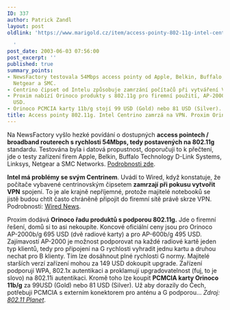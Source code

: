 ```yaml
---
ID: 337
author: Patrick Zandl
layout: post
oldlink: 'https://www.marigold.cz/item/access-pointy-802-11g-intel-centrino-zamrza-na-vpn-proxim-orinoco-na-802-11g

  '
post_date: 2003-06-03 07:56:00
post_excerpt: ''
published: true
summary_points:
- NewsFactory testovala 54Mbps access pointy od Apple, Belkin, Buffalo, D-Link, Linksys,
  Netgear a SMC.
- Centrino čipset od Intelu způsobuje zamrzání počítačů při vytváření VPN spojení.
- Proxim nabízí Orinoco produkty s 802.11g pro firemní použití, AP-2000b/g za 695
  USD.
- Orinoco PCMCIA karty 11b/g stojí 99 USD (Gold) nebo 81 USD (Silver).
title: Access pointy 802.11g. Intel Centrino zamrzá na VPN. Proxim Orinoco na 802.11g
---
```


<p>
Na NewsFactory vyšlo hezké povídání o dostupných <STRONG>access pointech / broadband routerech s rychlosti 54Mbps, tedy postavených na 802.11g </STRONG>standardu. Testována byla i datová propustnost, doporučuji to k přečtení, jde o testy zařízení firem Apple, Belkin, Buffalo Technology D-Link Systems, Linksys, Netgear a SMC Networks. <A href="http://www.newsfactor.com/perl/story/21644.html" target=_blank>Podrobnosti zde</A>. </p>

<p>
<STRONG>Intel má problémy se svým Centrinem</STRONG>. Uvádí to Wired, když konstatuje, že počítače vybavené centrinovským čipsetem <STRONG>zamrzají při pokusu vytvořit VPN</STRONG> spojení. To je ale krajně nepříjemné, protože majitelé notebooků se jistě budou chtít často chráněně připojit do firemní sítě právě skrze VPN. Podrobnosti: <A href="http://wired.com/news/technology/0,1282,59050,00.html" target=_blank>Wired News</A>.</p>

<p>
Proxim dodává <STRONG>Orinoco řadu produktů s podporou 802.11g.</STRONG> Jde o firemní řešení, domů si to asi nekoupíte. Koncové oficiální ceny jsou pro Orinoco AP-2000b/g 695 USD (dvě radiové karty) a pro AP-600b/g 495 USD. Zajímavostí AP-2000 je možnost podporovat na každé radiové kartě jeden typ klientů, tedy pro připojení na G rychlosti vyhradit jednu kartu a druhou nechat pro B klienty. Tím lze dosáhnout plné rychlosti G normy. Majitelé starších verzí zařízení mohou za 149 USD dokoupit upgrade. Zařízení podporují WPA, 802.1x autentikaci a proklamují upgradovatelnost (fuj, to je slovo) na 802.11i autentikaci. Kromě toho lze koupit <STRONG>PCMCIA karty Orinoco 11b/g</STRONG> za 99USD (Gold) nebo 81 USD (Silver). Už aby dorazily do Čech, potřebuji PCMCIA s externím konektorem pro anténu a G podporou... <EM>Zdroj: </EM><A href="http://www.80211-planet.com/news/article.php/2215841" target=_blank><EM>802.11 Planet</EM></A>.</p>